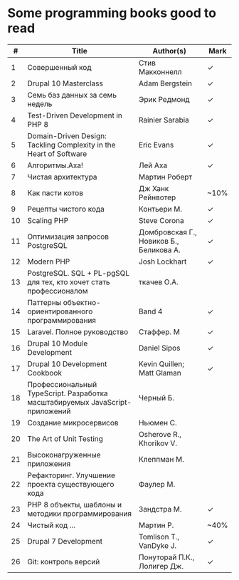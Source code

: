 # Some programming books good to read

| # | Title | Author(s) | Mark |
| - | -------- | ------- | ----- |
| 1 | Совершенный код | Стив Макконнелл | &check; |
| 2 | Drupal 10 Masterclass | Adam Bergstein | &check; |
| 3 | Семь баз данных за семь недель | Эрик Редмонд | &check; |
| 4 | Test-Driven Development in PHP 8 | Rainier Sarabia | &check; |
| 5 | Domain-Driven Design: Tackling Complexity in the Heart of Software | Eric Evans | &check; |
| 6 | Алгоритмы.Аха! | Лей Аха | &check; |
| 7 | Чистая архитектура | Мартин Роберт | |
| 8 | Как пасти котов | Дж Ханк Рейнвотер | ~10% |
| 9 | Рецепты чистого кода | Контьери М. | &check; |
| 10 | Scaling PHP | Steve Corona | &check; |
| 11 | Оптимизация запросов PostgreSQL | Домбровская Г., Новиков Б., Беликова А. | &check; |
| 12 | Modern PHP | Josh Lockhart | &check; |
| 13 | PostgreSQL. SQL + PL-pgSQL для тех, кто хочет стать профессионалом | ткачев О.А. ||
| 14 | Паттерны объектно-ориентированного программирования | Band 4 | &check; |
| 15 | Laravel. Полное руководство | Стаффер. М | &check; |
| 16 | Drupal 10 Module Development | Daniel Sipos |&check;|
| 17 | Drupal 10 Development Cookbook | Kevin Quillen; Matt Glaman | &check; |
| 18 | Профессиональный TypeScript. Разработка масштабируемых JavaScript-приложений | Черный Б. | |
| 19 | Создание микросервисов | Ньюмен С. ||
| 20 | The Art of Unit Testing | Osherove R., Khorikov V. ||
| 21 | Высоконагруженные приложения | Клеппман М. ||
| 22 | Рефакторинг. Улучшение проекта существующего кода | Фаулер М. ||
| 23 | PHP 8 объекты, шаблоны и методики программирования | Зандстра М. | &check; |
| 24 | Чистый код ... | Мартин Р. | ~40% | 
| 25 | Drupal 7 Development | Tomlison T., VanDyke J.| &check; |
| 26 | Git: контроль версий | Понуторай П.К., Лолигер Дж.| &check; |

